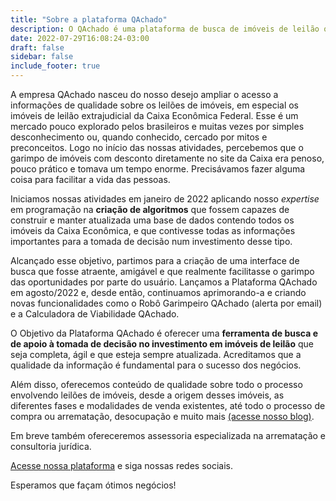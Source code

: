 ```yaml
---
title: "Sobre a plataforma QAchado"
description: O QAchado é uma plataforma de busca de imóveis de leilão que vai facilitar sua vida na hora de procurar oportunidades.
date: 2022-07-29T16:08:24-03:00
draft: false
sidebar: false
include_footer: true
---
```


A empresa QAchado nasceu do nosso desejo ampliar o acesso a informações de qualidade sobre os leilões de imóveis, em especial os imóveis de leilão extrajudicial da Caixa Econômica Federal. Esse é um mercado pouco explorado pelos brasileiros e muitas vezes por simples desconhecimento ou, quando conhecido, cercado por mitos e preconceitos. Logo no início das nossas atividades, percebemos que o garimpo de imóveis com desconto diretamente no site da Caixa era penoso, pouco prático e tomava um tempo enorme. Precisávamos fazer alguma coisa para facilitar a vida das pessoas.

Iniciamos nossas atividades em janeiro de 2022 aplicando nosso *expertise* em programação na **criação de algoritmos** que fossem capazes de construir e manter atualizada uma base de dados contendo todos os imóveis da Caixa Econômica, e que contivesse todas as informações importantes para a tomada de decisão num investimento desse tipo.

Alcançado esse objetivo, partimos para a criação de uma interface de busca que fosse atraente, amigável e que realmente facilitasse o garimpo das oportunidades por parte do usuário. Lançamos a Plataforma QAchado em agosto/2022 e, desde então, continuamos aprimorando-a e criando novas funcionalidades como o Robô Garimpeiro QAchado (alerta por email) e a Calculadora de Viabilidade QAchado. 

O Objetivo da Plataforma QAchado é oferecer uma **ferramenta de busca e de apoio à tomada de decisão no investimento em imóveis de leilão** que seja completa, ágil e que esteja sempre atualizada. Acreditamos que a qualidade da informação é fundamental para o sucesso dos negócios. 

Além disso, oferecemos conteúdo de qualidade sobre todo o processo envolvendo leilões de imóveis, desde a origem desses imóveis, as diferentes fases e modalidades de venda existentes, até todo o processo de compra ou arrematação, desocupação e muito mais <a href="https://qachadoimoveis.com/blog">(acesse nosso blog)</a>.

Em breve também ofereceremos assessoria especializada na arrematação e consultoria jurídica.

<a href='https://app.qachadoimoveis.com' target =_Blank>Acesse nossa plataforma</a> e siga nossas redes sociais.

Esperamos que façam ótimos negócios!


